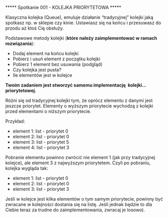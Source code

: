 ***** Spotkanie 001 - KOLEJKA PRIORYTETOWA *****

Klasyczna kolejka (Queue), emuluje działanie “tradycyjnej” kolejki jaką spotkasz np. w sklepie czy kinie. Ustawiasz się na końcu i przesuwasz do przodu aż ktoś Cię obsłuży.

Podstawowe metody kolejki (**które należy zaimplementować w ramach rozwiązania**):

- Dodaj element na końcu kolejki
- Pobierz i usuń element z początku kolejki
- Pobierz 1 element bez usuwania (podgląd)
- Czy kolejka jest pusta?
- Ile elementów jest w kolejce

**Twoim zadaniem jest stworzyć samemu implementację  kolejki… priorytetowej.**

Różni się od tradycyjnej kolejki tym, że oprócz elementu z danymi jest jeszcze priorytet. Elementy o wyższym priorytecie wychodzą z kolejki przed elementami o niższym priorytecie.

Przykład:

- element 1: list - priorytet 0
- element 2: list - priorytet 0
- element 3: list - priorytet 5
- element 4: list - priorytet 3

Pobranie elementu powinno zwrócić nie element 1 (jak przy tradycyjnej kolejce), ale element 3 z najwyższym priorytetem. Czyli po pobraniu, kolejka wygląda tak:

- element 1: list - priorytet 0
- element 2: list - priorytet 0
- element 3: list - priorytet 3

Jeśli w kolejce jest kilka elementów o tym samym priorytecie, powinny być zwracane w kolejności dostania się na listę. Jeśli jednak będzie to dla Ciebie teraz za trudne do zaimplementowania, zwracaj je losowo).
